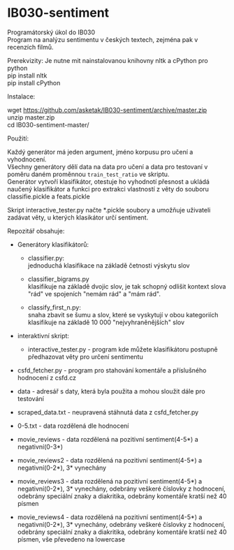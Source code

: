 # IB030-sentiment  

Programátorský úkol do IB030  
Program na analýzu sentimentu v českých textech, zejména pak v recenzích filmů.  


Prerekvizity:
Je nutne mit nainstalovanou knihovny nltk a cPython pro python  <br>
pip install nltk     <br>
pip install cPython  <br>

Instalace:

wget https://github.com/asketak/IB030-sentiment/archive/master.zip <br>
unzip master.zip <br>
cd IB030-sentiment-master/ <br>

Použití:  

Každý generátor má jeden argument, jméno korpusu pro učení a vyhodnocení. <br>
Všechny generátory dělí data na data pro učení a data pro testovaní v poměru daném proměnnou `train_test_ratio` ve skriptu.<br>
Generátor vytvoří klasifikátor, otestuje ho vyhodnotí přesnost a ukládá naučený klasifikátor a funkci pro extrakci vlastností z věty do souboru classifie.pickle a feats.pickle  <br>

Skript interactive_tester.py načte *.pickle soubory a umožňuje uživateli zadávat věty, u kterých klasikátor určí sentiment. <br>

Repozitář obsahuje:  

* Generátory klasifikátorů:

  * classifier.py:  
  jednoduchá klasifikace na základě četnosti výskytu slov  
  
  * classifier_bigrams.py   
  klasifikuje na základě dvojic slov, je tak schopný odlišit kontext slova "rád" ve spojeních "nemám rád" a "mám rád".  

  * classify_first_n.py:  
  snaha zbavit se šumu a slov, které se vyskytují v obou kategoriích  
  klasifikuje na základě 10 000 "nejvyhraněnějších" slov  

* interaktivní skript:
  * interactive_tester.py - program kde můžete klasifikátoru postupně předhazovat věty pro určení sentimentu

* csfd_fetcher.py - program pro stahování komentáře a příslušného hodnocení z csfd.cz  

* data - adresář s daty, která byla použita a mohou sloužit dále pro testování  

 * scraped_data.txt - neupravená stáhnutá data z csfd_fetcher.py  
 * 0-5.txt - data rozdělená dle hodnocení  
 * movie_reviews - data rozdělená na pozitivní sentiment(4-5*) a negativní(0-3*)  
 * movie_reviews2 - data rozdělená na pozitivní sentiment(4-5*) a negativní(0-2*), 3* vynechány  
 * movie_reviews3 - data rozdělená na pozitivní sentiment(4-5*) a negativní(0-2*), 3* vynechány, odebrány veškeré číslovky z hodnocení, odebrány speciální znaky a diakritika, odebrány komentáře kratší než 40 písmen  
 * movie_reviews4 - data rozdělená na pozitivní sentiment(4-5*) a negativní(0-2*), 3* vynechány, odebrány veškeré číslovky z hodnocení, odebrány speciální znaky a diakritika, odebrány komentáře kratší než 40 písmen, vše převedeno na lowercase  